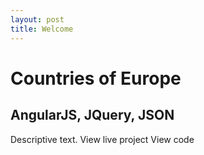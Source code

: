 ```yaml
---
layout: post
title: Welcome
---
```



# Countries of Europe
## AngularJS, JQuery, JSON
Descriptive text.
View live project
View code
